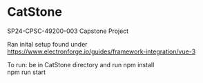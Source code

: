 # CatStone
SP24-CPSC-49200-003 Capstone Project

Ran inital setup found under https://www.electronforge.io/guides/framework-integration/vue-3

To run:
be in CatStone directory and run
npm install<br>
npm run start

